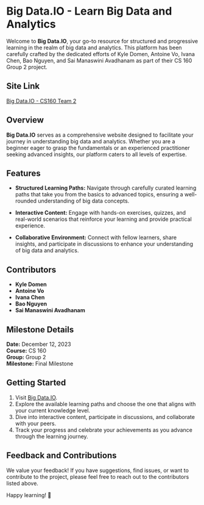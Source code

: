 # Big Data.IO - Learn Big Data and Analytics

Welcome to **Big Data.IO**, your go-to resource for structured and progressive learning in the realm of big data and analytics. This platform has been carefully crafted by the dedicated efforts of Kyle Domen, Antoine Vo, Ivana Chen, Bao Nguyen, and Sai Manaswini Avadhanam as part of their CS 160 Group 2 project.

## Site Link
[Big Data.IO - CS160 Team 2](https://chris-tseng.com/classes/cs160/sec1/team2)

## Overview

**Big Data.IO** serves as a comprehensive website designed to facilitate your journey in understanding big data and analytics. Whether you are a beginner eager to grasp the fundamentals or an experienced practitioner seeking advanced insights, our platform caters to all levels of expertise.

## Features

- **Structured Learning Paths:** Navigate through carefully curated learning paths that take you from the basics to advanced topics, ensuring a well-rounded understanding of big data concepts.

- **Interactive Content:** Engage with hands-on exercises, quizzes, and real-world scenarios that reinforce your learning and provide practical experience.

- **Collaborative Environment:** Connect with fellow learners, share insights, and participate in discussions to enhance your understanding of big data and analytics.

## Contributors

- **Kyle Domen**
- **Antoine Vo**
- **Ivana Chen**
- **Bao Nguyen**
- **Sai Manaswini Avadhanam**

## Milestone Details

**Date:** December 12, 2023  
**Course:** CS 160  
**Group:** Group 2  
**Milestone:** Final Milestone

## Getting Started

1. Visit [Big Data.IO](https://chris-tseng.com/classes/cs160/sec1/team2).
2. Explore the available learning paths and choose the one that aligns with your current knowledge level.
3. Dive into interactive content, participate in discussions, and collaborate with your peers.
4. Track your progress and celebrate your achievements as you advance through the learning journey.

## Feedback and Contributions

We value your feedback! If you have suggestions, find issues, or want to contribute to the project, please feel free to reach out to the contributors listed above.

Happy learning! 🚀

